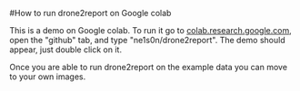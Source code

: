 #How to run drone2report on Google colab

This is a demo on Google colab. To run it go to [colab.research.google.com](https://colab.research.google.com/), open the "github" tab, and type "ne1s0n/drone2report". The demo should appear, just double click on it.

Once you are able to run drone2report on the example data  you can move to your own images.
